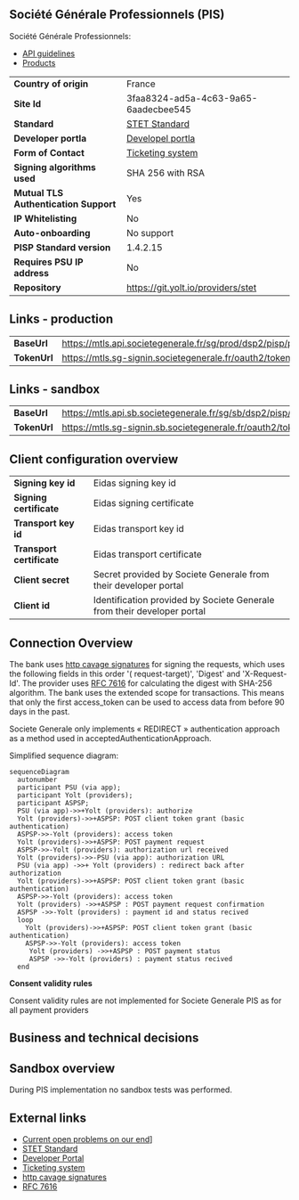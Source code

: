 ## Société Générale Professionnels (PIS)

Société Générale Professionnels:

* [API guidelines](https://developer.societegenerale.fr/en/api-guideline)
* [Products](https://developer.societegenerale.fr/en/product)

|                                       |                                      |
|---------------------------------------|--------------------------------------|
| **Country of origin**                 | France                               | 
| **Site Id**                           | 3faa8324-ad5a-4c63-9a65-6aadecbee545 |
| **Standard**                          | [STET Standard][2]                   |
| **Developer portla**                  | [Developel portla][3]                | 
| **Form of Contact**                   | [Ticketing system][4]                |
| **Signing algorithms used**           | SHA 256 with RSA                     |
| **Mutual TLS Authentication Support** | Yes                                  |
| **IP Whitelisting**                   | No                                   |
| **Auto-onboarding**                   | No support                           |
| **PISP Standard version**             | 1.4.2.15                             |
| **Requires PSU IP address**           | No                                   |
| **Repository**                        | https://git.yolt.io/providers/stet   |

## Links - production

|              |                                                                     |
|--------------|---------------------------------------------------------------------|
| **BaseUrl**  | https://mtls.api.societegenerale.fr/sg/prod/dsp2/pisp/pro/v1.4.2.15 |
| **TokenUrl** | https://mtls.sg-signin.societegenerale.fr/oauth2/token              |

## Links - sandbox

|              |                                                                      |
|--------------|----------------------------------------------------------------------|
| **BaseUrl**  | https://mtls.api.sb.societegenerale.fr/sg/sb/dsp2/pisp/pro/v1.4.2.15 |
| **TokenUrl** | https://mtls.sg-signin.sb.societegenerale.fr/oauth2/token            |

## Client configuration overview

|                           |                                                                         |
|---------------------------|-------------------------------------------------------------------------|
| **Signing key id**        | Eidas signing key id                                                    | 
| **Signing certificate**   | Eidas signing certificate                                               | 
| **Transport key id**      | Eidas transport key id                                                  |
| **Transport certificate** | Eidas transport certificate                                             |
| **Client secret**         | Secret provided by Societe Generale from their developer portal         |
| **Client id**             | Identification provided by Societe Generale from their developer portal | 

## Connection Overview

The bank uses [http cavage signatures][4] for signing the requests, which uses the following fields in this order '(
request-target)',  'Digest' and  'X-Request-Id'. The provider uses [RFC 7616][5] for calculating the digest with SHA-256
algorithm. The bank uses the extended scope for transactions. This means that only the first access_token can be used to
access data from before 90 days in the past.

Societe Generale only implements « REDIRECT » authentication approach as a method used in
acceptedAuthenticationApproach.

Simplified sequence diagram:

```mermaid
sequenceDiagram
  autonumber
  participant PSU (via app);
  participant Yolt (providers);
  participant ASPSP;
  PSU (via app)->>+Yolt (providers): authorize
  Yolt (providers)->>+ASPSP: POST client token grant (basic authentication)
  ASPSP->>-Yolt (providers): access token
  Yolt (providers)->>+ASPSP: POST payment request
  ASPSP->>-Yolt (providers): authorization url received
  Yolt (providers)->>-PSU (via app): authorization URL
  PSU (via app) ->>+ Yolt (providers) : redirect back after authorization
  Yolt (providers)->>+ASPSP: POST client token grant (basic authentication)
  ASPSP->>-Yolt (providers): access token
  Yolt (providers) ->>+ASPSP : POST payment request confirmation
  ASPSP ->>-Yolt (providers) : payment id and status recived
  loop
    Yolt (providers)->>+ASPSP: POST client token grant (basic authentication)
    ASPSP->>-Yolt (providers): access token
     Yolt (providers) ->>+ASPSP : POST payment status
     ASPSP ->>-Yolt (providers) : payment status recived
  end
```

**Consent validity rules**

Consent validity rules are not implemented for Societe Generale PIS as for all payment providers

## Business and technical decisions

## Sandbox overview

During PIS implementation no sandbox tests was performed.

## External links

* [Current open problems on our end][1]]
* [STET Standard][2]
* [Developer Portal][3]
* [Ticketing system][4]
* [http cavage signatures][5]
* [RFC 7616][6]

[1]: <https://yolt.atlassian.net/browse/C4PO-9862?jql=project%20%3D%20%22C4PO%22%20AND%20component%20%3D%20%22Societe%20Generale%22%20AND%20status%20!%3D%20Done%20AND%20Resolution%20%3D%20Unresolved%20ORDER%20BY%20status>

[2]: <https://www.stet.eu/en/psd2/>

[3]: <https://developer.societegenerale.fr/>

[4]: <https://developer.societegenerale.fr/en/live/co/yolt/issues>

[5]: <https://datatracker.ietf.org/doc/draft-cavage-http-signatures/>

[6]: <https://tools.ietf.org/html/rfc7616>

